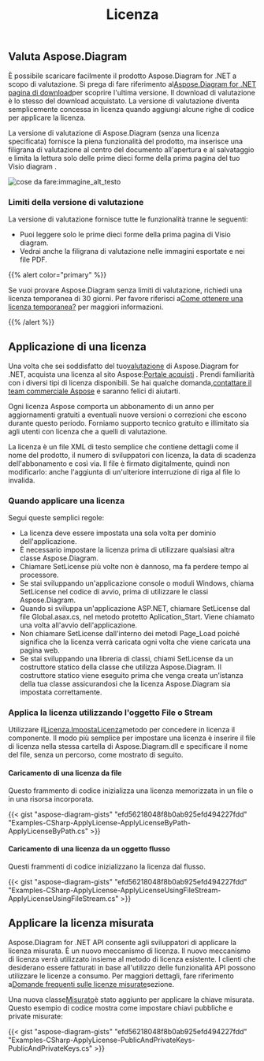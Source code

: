 ﻿---
title: Licenza
type: docs
weight: 50
url: /it/net/licensing/
description: Aspose. Diagram for .NET invita i suoi clienti a ottenere una licenza classica e una licenza a consumo. Oltre a utilizzare una licenza limitata per esplorare meglio il prodotto.
---
## **Valuta Aspose.Diagram**
È possibile scaricare facilmente il prodotto Aspose.Diagram for .NET a scopo di valutazione. Si prega di fare riferimento al[Aspose.Diagram for .NET pagina di download](https://www.nuget.org/packages/Aspose.Diagram/)per scoprire l'ultima versione. Il download di valutazione è lo stesso del download acquistato. La versione di valutazione diventa semplicemente concessa in licenza quando aggiungi alcune righe di codice per applicare la licenza.

La versione di valutazione di Aspose.Diagram (senza una licenza specificata) fornisce la piena funzionalità del prodotto, ma inserisce una filigrana di valutazione al centro del documento all'apertura e al salvataggio e limita la lettura solo delle prime dieci forme della prima pagina del tuo Visio diagram .

![cose da fare:immagine_alt_testo](licensing_1.png)
### **Limiti della versione di valutazione**
La versione di valutazione fornisce tutte le funzionalità tranne le seguenti:

- Puoi leggere solo le prime dieci forme della prima pagina di Visio diagram.
- Vedrai anche la filigrana di valutazione nelle immagini esportate e nei file PDF.

{{% alert color="primary" %}} 

 Se vuoi provare Aspose.Diagram senza limiti di valutazione, richiedi una licenza temporanea di 30 giorni. Per favore riferisci a[Come ottenere una licenza temporanea?](https://purchase.aspose.com/temporary-license) per maggiori informazioni.

{{% /alert %}} 
## **Applicazione di una licenza**
Una volta che sei soddisfatto del tuo[valutazione](https://downloads.aspose.com/diagram/net) di Aspose.Diagram for .NET, acquista una licenza al sito Aspose:[Portale acquisti](https://purchase.aspose.com/buy) . Prendi familiarità con i diversi tipi di licenza disponibili. Se hai qualche domanda,[contattare il team commerciale Aspose](https://about.aspose.com/contact) e saranno felici di aiutarti.

Ogni licenza Aspose comporta un abbonamento di un anno per aggiornamenti gratuiti a eventuali nuove versioni o correzioni che escono durante questo periodo. Forniamo supporto tecnico gratuito e illimitato sia agli utenti con licenza che a quelli di valutazione.

La licenza è un file XML di testo semplice che contiene dettagli come il nome del prodotto, il numero di sviluppatori con licenza, la data di scadenza dell'abbonamento e così via. Il file è firmato digitalmente, quindi non modificarlo: anche l'aggiunta di un'ulteriore interruzione di riga al file lo invalida.
### **Quando applicare una licenza**
Segui queste semplici regole:

- La licenza deve essere impostata una sola volta per dominio dell'applicazione.
- È necessario impostare la licenza prima di utilizzare qualsiasi altra classe Aspose.Diagram.
- Chiamare SetLicense più volte non è dannoso, ma fa perdere tempo al processore.
- Se stai sviluppando un'applicazione console o moduli Windows, chiama SetLicense nel codice di avvio, prima di utilizzare le classi Aspose.Diagram.
- Quando si sviluppa un'applicazione ASP.NET, chiamare SetLicense dal file Global.asax.cs, nel metodo protetto Aplication_Start. Viene chiamato una volta all'avvio dell'applicazione.
- Non chiamare SetLicense dall'interno dei metodi Page_Load poiché significa che la licenza verrà caricata ogni volta che viene caricata una pagina web.
- Se stai sviluppando una libreria di classi, chiami SetLicense da un costruttore statico della classe che utilizza Aspose.Diagram. Il costruttore statico viene eseguito prima che venga creata un'istanza della tua classe assicurandosi che la licenza Aspose.Diagram sia impostata correttamente.
### **Applica la licenza utilizzando l'oggetto File o Stream**
 Utilizzare il[Licenza.ImpostaLicenza](https://reference.aspose.com/diagram/net/aspose.diagram/license)metodo per concedere in licenza il componente. Il modo più semplice per impostare una licenza è inserire il file di licenza nella stessa cartella di Aspose.Diagram.dll e specificare il nome del file, senza un percorso, come mostrato di seguito.
#### **Caricamento di una licenza da file**
Questo frammento di codice inizializza una licenza memorizzata in un file o in una risorsa incorporata.

{{< gist "aspose-diagram-gists" "efd56218048f8b0ab925efd494227fdd" "Examples-CSharp-ApplyLicense-ApplyLicenseByPath-ApplyLicenseByPath.cs" >}}
#### **Caricamento di una licenza da un oggetto flusso**
Questi frammenti di codice inizializzano la licenza dal flusso.

{{< gist "aspose-diagram-gists" "efd56218048f8b0ab925efd494227fdd" "Examples-CSharp-ApplyLicense-ApplyLicenseUsingFileStream-ApplyLicenseUsingFileStream.cs" >}}
## **Applicare la licenza misurata**
Aspose.Diagram for .NET API consente agli sviluppatori di applicare la licenza misurata. È un nuovo meccanismo di licenza. Il nuovo meccanismo di licenza verrà utilizzato insieme al metodo di licenza esistente. I clienti che desiderano essere fatturati in base all'utilizzo delle funzionalità API possono utilizzare le licenze a consumo. Per maggiori dettagli, fare riferimento a[Domande frequenti sulle licenze misurate](https://purchase.aspose.com/faqs/licensing/metered)sezione.

Una nuova classe[Misurato](https://reference.aspose.com/diagram/net/aspose.diagram/metered)è stato aggiunto per applicare la chiave misurata. Questo esempio di codice mostra come impostare chiavi pubbliche e private misurate:

{{< gist "aspose-diagram-gists" "efd56218048f8b0ab925efd494227fdd" "Examples-CSharp-ApplyLicense-PublicAndPrivateKeys-PublicAndPrivateKeys.cs" >}}
